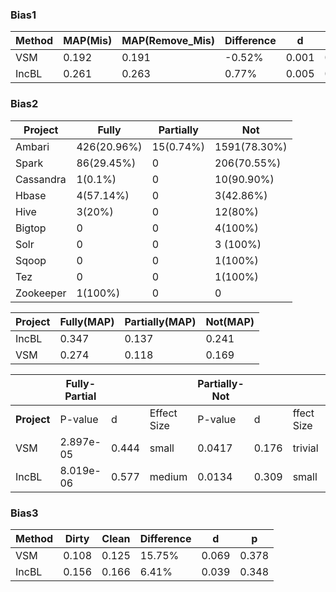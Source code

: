 ### Bias1

| Method | MAP(Mis) | MAP(Remove_Mis) | Difference | d     | p |
| ------- | ----- | ----- | ---------- | ----- | ----- |
| VSM  | 0.192 | 0.191 |  -0.52%  | 0.001 | 0.489 |
| IncBL   | 0.261 | 0.263  |  0.77%  | 0.005 | 0.399 |

### Bias2



| Project   | Fully       | Partially | Not          |
| --------- | ----------- | --------- | ------------ |
| Ambari    | 426(20.96%) | 15(0.74%) | 1591(78.30%) |
| Spark     | 86(29.45%)  | 0         | 206(70.55%)  |
| Cassandra | 1(0.1%)     | 0         | 10(90.90%)   |
| Hbase     | 4(57.14%)   | 0         | 3(42.86%)    |
| Hive      | 3(20%)      | 0         | 12(80%)      |
| Bigtop    | 0           | 0         | 4(100%)      |
| Solr      | 0           | 0         | 3 (100%)     |
| Sqoop     | 0           | 0         | 1(100%)      |
| Tez       | 0           | 0         | 1(100%)      |
| Zookeeper | 1(100%)     | 0         | 0            |



| Project   | Fully(MAP) | Partially(MAP) | Not(MAP)   |
| --------- | ----- | --------- | ----- |
| IncBL    | 0.347 | 0.137     | 0.241 |
| VSM     | 0.274 | 0.118      | 0.169 |



|             | Fully-Partial |      |            | Partially-Not |      |            | Fully-Not |       |            |
| ----------- | ------------- | ---- | ---------- | ------------- | ---- | ---------- | --------- | ----- | ---------- |
| **Project** | P-value       | d    | Effect Size | P-value       | d    | ffect Size | P-value   | d     | Effect Size |
| VSM      | 2.897e-05      | 0.444 | small      | 0.0417        | 0.176 | trivial    | 1.660e-19 | 0.342 | small      |
| IncBL       |   8.019e-06  |  0.577    |   medium         |        0.0134     |  0.309      |    small        | 1.395e-16    | 0.309 | small      |



### Bias3

| Method | Dirty | Clean | Difference | d     | p |
| ------- | ----- | ----- | ---------- | ----- | ----- |
| VSM  | 0.108 | 0.125 |  15.75%   | 0.069 | 0.378 |
| IncBL   | 0.156 | 0.166  |  6.41%   | 0.039 | 0.348 |